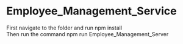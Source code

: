 # Employee_Management_Service
First navigate to the folder and run
npm install  
Then run the command
npm run Employee_Management_Server